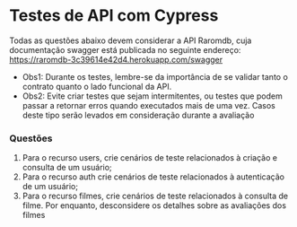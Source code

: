 # Testes de API com Cypress 

Todas as questões abaixo devem considerar a API Raromdb, cuja documentação swagger está publicada no seguinte endereço: https://raromdb-3c39614e42d4.herokuapp.com/swagger

- Obs1: Durante os testes, lembre-se da importância de se validar tanto o contrato quanto o lado funcional da API. 
- Obs2: Evite criar testes que sejam intermitentes, ou testes que podem passar a retornar erros quando executados mais de uma vez. Casos deste tipo serão levados em consideração durante a avaliação

### Questões
 1. Para o recurso users, crie cenários de teste relacionados à criação e consulta de um usuário; 
 2. Para o recurso auth crie cenários de teste relacionados à autenticação de um usuário; 
 3. Para o recurso filmes, crie cenários de teste relacionados à consulta de filme. Por enquanto, desconsidere os detalhes sobre as avaliações dos filmes

 